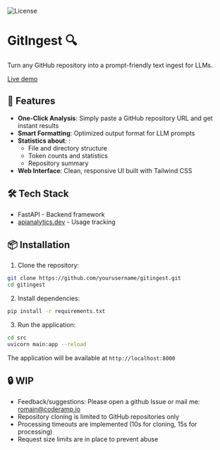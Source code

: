 ![License](https://img.shields.io/badge/license-MIT-blue.svg)
# GitIngest 🔍

Turn any GitHub repository into a prompt-friendly text ingest for LLMs. 

[Live demo](https://gitingest.com/)

## 🚀 Features

- **One-Click Analysis**: Simply paste a GitHub repository URL and get instant results
- **Smart Formatting**: Optimized output format for LLM prompts
- **Statistics about**: :
  - File and directory structure
  - Token counts and statistics
  - Repository summary
- **Web Interface**: Clean, responsive UI built with Tailwind CSS

## 🛠️ Tech Stack

- FastAPI - Backend framework
- [apianalytics.dev](https://www.apianalytics.dev/) - Usage tracking

## 📦 Installation

1. Clone the repository:
```bash
git clone https://github.com/yourusername/gitingest.git
cd gitingest
```

2. Install dependencies:
```bash
pip install -r requirements.txt
```

3. Run the application:
```bash
cd src
uvicorn main:app --reload
```

The application will be available at `http://localhost:8000`


## 🔒 WIP
- Feedback/suggestions: Please open a github Issue or mail me: romain@coderamp.io
- Repository cloning is limited to GitHub repositories only
- Processing timeouts are implemented (10s for cloning, 15s for processing)
- Request size limits are in place to prevent abuse

